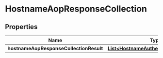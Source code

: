 # HostnameAopResponseCollection

## Properties
Name | Type | Description | Notes
------------ | ------------- | ------------- | -------------
**hostnameAopResponseCollectionResult** | [**List&lt;HostnameAuthenticatedOriginPull&gt;**](HostnameAuthenticatedOriginPull.md) |  |  [optional]
